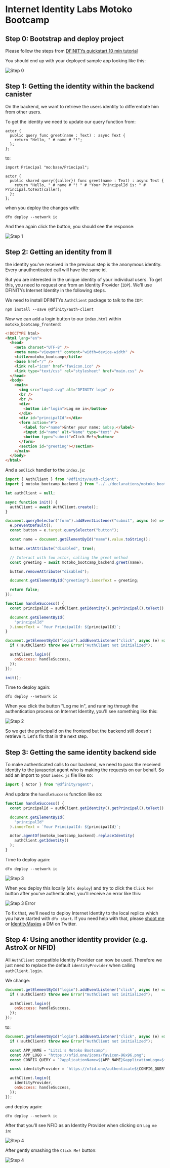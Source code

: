 # Internet Identity Labs Motoko Bootcamp

## Step 0: Bootstrap and deploy project

Please follow the steps from [DFINITYs quickstart 10 min tutorial](https://internetcomputer.org/docs/current/developer-docs/quickstart/hello10mins)

You should end up with your deployed sample app looking like this:

![Step 0](./assets/step-0-success.png)

## Step 1: Getting the identity within the backend canister

On the backend, we want to retrieve the users identity to differentiate him from other users.

To get the identity we need to update our query function from:

```
actor {
  public query func greet(name : Text) : async Text {
    return "Hello, " # name # "!";
  };
};
```

to:

```
import Principal "mo:base/Principal";

actor {
  public shared query({caller}) func greet(name : Text) : async Text {
    return "Hello, " # name # "! " # "Your PrincipalId is: " # Principal.toText(caller);
  };
};

```

when you deploy the changes with:

```
dfx deploy --network ic
```

And then again click the button, you should see the response:

![Step 1](./assets/step-1-success.png)

## Step 2: Getting an identity from II

the identity you've received in the previous step is the anonymous identity. Every unauthenticated call will have the same id.

But you are interested in the unique identity of your individual users. To get this, you need to request one from an Identity Provider (`IDP`). We'll use DFINITYs Internet Identity in the following steps.

We need to install DFINITYs `AuthClient` package to talk to the `IDP`:

```
npm install --save @dfinity/auth-client
```

Now we can add a login button to our `index.html` within `motoko_bootcamp_frontend`:

```Html
<!DOCTYPE html>
<html lang="en">
  <head>
    <meta charset="UTF-8" />
    <meta name="viewport" content="width=device-width" />
    <title>motoko_bootcamp</title>
    <base href="/" />
    <link rel="icon" href="favicon.ico" />
    <link type="text/css" rel="stylesheet" href="main.css" />
  </head>
  <body>
    <main>
      <img src="logo2.svg" alt="DFINITY logo" />
      <br />
      <br />
      <div>
        <button id="login">Log me in</button>
      </div>
      <div id="principalId"></div>
      <form action="#">
        <label for="name">Enter your name: &nbsp;</label>
        <input id="name" alt="Name" type="text" />
        <button type="submit">Click Me!</button>
      </form>
      <section id="greeting"></section>
    </main>
  </body>
</html>

```

And a `onClick` handler to the `index.js`:

```JavaScript
import { AuthClient } from "@dfinity/auth-client";
import { motoko_bootcamp_backend } from "../../declarations/motoko_bootcamp_backend";

let authClient = null;

async function init() {
  authClient = await AuthClient.create();
}

document.querySelector("form").addEventListener("submit", async (e) => {
  e.preventDefault();
  const button = e.target.querySelector("button");

  const name = document.getElementById("name").value.toString();

  button.setAttribute("disabled", true);

  // Interact with foo actor, calling the greet method
  const greeting = await motoko_bootcamp_backend.greet(name);

  button.removeAttribute("disabled");

  document.getElementById("greeting").innerText = greeting;

  return false;
});

function handleSuccess() {
  const principalId = authClient.getIdentity().getPrincipal().toText();

  document.getElementById(
    "principalId"
  ).innerText = `Your PrincipalId: ${principalId}`;
}

document.getElementById("login").addEventListener("click", async (e) => {
  if (!authClient) throw new Error("AuthClient not initialized");

  authClient.login({
    onSuccess: handleSuccess,
  });
});

init();

```

Time to deploy again:

```
dfx deploy --network ic
```

When you click the button "Log me in", and running through the authentication process on Internet Identity, you'll see something like this:

![Step 2](./assets/step-2.png)

So we get the principalId on the frontend but the backend still doesn't retrieve it. Let's fix that in the next step.

## Step 3: Getting the same identity backend side

To make authenticated calls to our backend, we need to pass the received identity to the javascript agent who is making the requests on our behalf. So add an import to your `index.js` file like so:

```Javascript
import { Actor } from "@dfinity/agent";
```

And update the `handleSuccess` function like so:

```Javascript
function handleSuccess() {
  const principalId = authClient.getIdentity().getPrincipal().toText();

  document.getElementById(
    "principalId"
  ).innerText = `Your PrincipalId: ${principalId}`;

  Actor.agentOf(motoko_bootcamp_backend).replaceIdentity(
    authClient.getIdentity()
  );
}
```

Time to deploy again:

```
dfx deploy --network ic
```

![Step 3](./assets/step-3.png)

When you deploy this locally (`dfx deploy`) and try to click the `Click Me!` button after you've authenticated, you'll receive an error like this:

![Step 3 Error](./assets/step-3-error-signature-could-not-be-verified.png)

To fix that, we'll need to deploy Internet Identity to the local replica which you have started with `dfx start`. If you need help with that, please [shoot me](https://twitter.com/__litzi__) or [IdentityMaxies](https://twitter.com/identitymaxis) a DM on Twitter.

## Step 4: Using another identity provider (e.g. AstroX or NFID)

All `AuthClient` compatible Identity Provider can now be used. Therefore we just need to replace the default `identityProvider` when calling `authClient.login`.

We change:

```Javascript
document.getElementById("login").addEventListener("click", async (e) => {
  if (!authClient) throw new Error("AuthClient not initialized");

  authClient.login({
    onSuccess: handleSuccess,
  });
});
```

to:

```Javascript
document.getElementById("login").addEventListener("click", async (e) => {
  if (!authClient) throw new Error("AuthClient not initialized");

  const APP_NAME = "Litzi's Motoko Bootcamp";
  const APP_LOGO = "https://nfid.one/icons/favicon-96x96.png";
  const CONFIG_QUERY = `?applicationName=${APP_NAME}&applicationLogo=${APP_LOGO}`;

  const identityProvider = `https://nfid.one/authenticate${CONFIG_QUERY}`;

  authClient.login({
    identityProvider,
    onSuccess: handleSuccess,
  });
});
```

and deploy again:

```
dfx deploy --network ic
```

After that you'll see NFID as an Identity Provider when clicking on `Log me in`:

![Step 4](./assets/step-4-nfid.png)

After gently smashing the `Click Me!` button:

![Step 4](./assets/step-4-authenticated.png)
